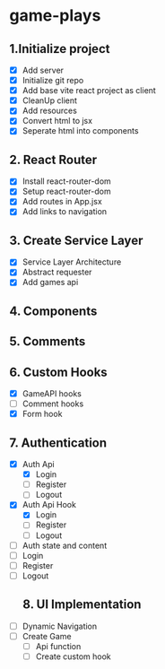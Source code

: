 # game-plays

## 1.Initialize project
- [X] Add server
- [X] Initialize git repo
- [X] Add base vite react project as client
- [X] CleanUp client
- [X] Add resources
- [X] Convert html to jsx
- [X] Seperate html into components
## 2. React Router
- [X] Install react-router-dom
- [X] Setup react-router-dom
- [X] Add routes in App.jsx
- [X] Add links to navigation
## 3. Create Service Layer
- [X] Service Layer Architecture
- [X] Abstract requester
- [X] Add games api
## 4. Components
## 5. Comments
## 6. Custom Hooks
- [X] GameAPI hooks
- [ ] Comment hooks 
- [X] Form hook
## 7. Authentication
- [X] Auth Api
  - [X] Login
  - [ ] Register
  - [ ] Logout
- [X] Auth Api Hook
  - [X] Login
  - [ ] Register
  - [ ] Logout
- [ ] Auth state and content 
- [ ] Login
- [ ] Register
- [ ] Logout
  ## 8. UI Implementation
- [ ] Dynamic Navigation
- [ ] Create Game
  - [ ] Api function
  - [ ] Create custom hook 
